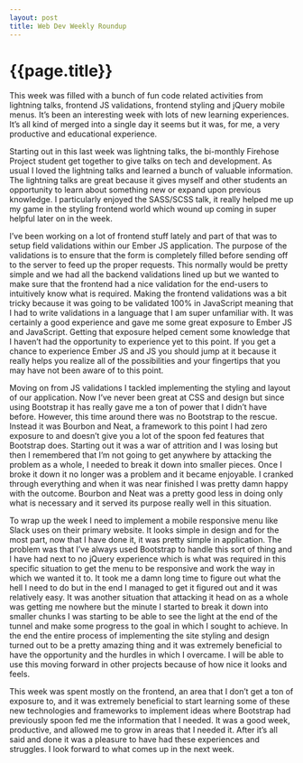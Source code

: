 ```yaml
---
layout: post
title: Web Dev Weekly Roundup
---
```


# {{page.title}}

This week was filled with a bunch of fun code related activities from lightning talks, frontend JS validations, frontend styling and jQuery mobile menus. It’s been an interesting week with lots of new learning experiences. It’s all kind of merged into a single day it seems but it was, for me, a very productive and educational experience.

Starting out in this last week was lightning talks, the bi-monthly Firehose Project student get together to give talks on tech and development. As usual I loved the lightning talks and learned a bunch of valuable information. The lightning talks are great because it gives myself and other students an opportunity to learn about something new or expand upon previous knowledge. I particularly enjoyed the SASS/SCSS talk, it really helped me up my game in the styling frontend world which wound up coming in super helpful later on in the week.

I’ve been working on a lot of frontend stuff lately and part of that was to setup field validations within our Ember JS application. The purpose of the validations is to ensure that the form is completely filled before sending off to the server to feed up the proper requests. This normally would be pretty simple and we had all the backend validations lined up but we wanted to make sure that the frontend had a nice validation for the end-users to intuitively know what is required. Making the frontend validations was a bit tricky because it was going to be validated 100% in JavaScript meaning that I had to write validations in a language that I am super unfamiliar with. It was certainly a good experience and gave me some great exposure to Ember JS and JavaScript. Getting that exposure helped cement some knowledge that I haven’t had the opportunity to experience yet to this point. If you get a chance to experience Ember JS and JS you should jump at it because it really helps you realize all of the possibilities and your fingertips that you may have not been aware of to this point.

Moving on from JS validations I tackled implementing the styling and layout of our application. Now I’ve never been great at CSS and design but since using Bootstrap it has really gave me a ton of power that I didn’t have before. However, this time around there was no Bootstrap to the rescue. Instead it was Bourbon and Neat, a framework to this point I had zero exposure to and doesn’t give you a lot of the spoon fed features that Bootstrap does. Starting out it was a war of attrition and I was losing but then I remembered that I’m not going to get anywhere by attacking the problem as a whole, I needed to break it down into smaller pieces. Once I broke it down it no longer was a problem and it became enjoyable. I cranked through everything and when it was near finished I was pretty damn happy with the outcome. Bourbon and Neat was a pretty good less in doing only what is necessary and it served its purpose really well in this situation.

To wrap up the week I need to implement a mobile responsive menu like Slack uses on their primary website. It looks simple in design and for the most part, now that I have done it, it was pretty simple in application. The problem was that I’ve always used Bootstrap to handle this sort of thing and I have had next to no jQuery experience which is what was required in this specific situation to get the menu to be responsive and work the way in which we wanted it to. It took me a damn long time to figure out what the hell I need to do but in the end I managed to get it figured out and it was relatively easy. It was another situation that attacking it head on as a whole was getting me nowhere but the minute I started to break it down into smaller chunks I was starting to be able to see the light at the end of the tunnel and make some progress to the goal in which I sought to achieve. In the end the entire process of implementing the site styling and design turned out to be a pretty amazing thing and it was extremely beneficial to have the opportunity and the hurdles in which I overcame. I will be able to use this moving forward in other projects because of how nice it looks and feels.

This week was spent mostly on the frontend, an area that I don’t get a ton of exposure to, and it was extremely beneficial to start learning some of these new technologies and frameworks to implement ideas where Bootstrap had previously spoon fed me the information that I needed. It was a good week, productive, and allowed me to grow in areas that I needed it. After it’s all said and done it was a pleasure to have had these experiences and struggles. I look forward to what comes up in the next week.
